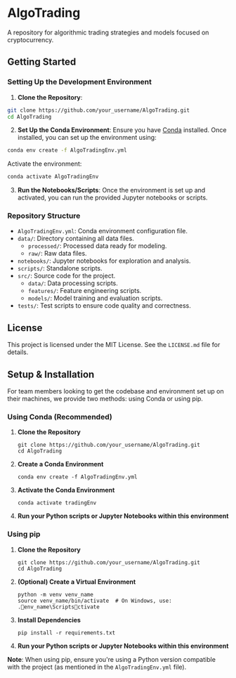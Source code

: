 
# AlgoTrading

A repository for algorithmic trading strategies and models focused on cryptocurrency.

## Getting Started

### Setting Up the Development Environment

1. **Clone the Repository**:
```bash
git clone https://github.com/your_username/AlgoTrading.git
cd AlgoTrading
```

2. **Set Up the Conda Environment**:
Ensure you have [Conda](https://docs.conda.io/projects/conda/en/latest/user-guide/install/index.html) installed. Once installed, you can set up the environment using:
```bash
conda env create -f AlgoTradingEnv.yml
```
Activate the environment:
```bash
conda activate AlgoTradingEnv
```

3. **Run the Notebooks/Scripts**:
Once the environment is set up and activated, you can run the provided Jupyter notebooks or scripts.

### Repository Structure

- `AlgoTradingEnv.yml`: Conda environment configuration file.
- `data/`: Directory containing all data files.
  - `processed/`: Processed data ready for modeling.
  - `raw/`: Raw data files.
- `notebooks/`: Jupyter notebooks for exploration and analysis.
- `scripts/`: Standalone scripts.
- `src/`: Source code for the project.
  - `data/`: Data processing scripts.
  - `features/`: Feature engineering scripts.
  - `models/`: Model training and evaluation scripts.
- `tests/`: Test scripts to ensure code quality and correctness.


## License

This project is licensed under the MIT License. See the `LICENSE.md` file for details.


## Setup & Installation

For team members looking to get the codebase and environment set up on their machines, we provide two methods: using Conda or using pip. 

### Using Conda (Recommended)

1. **Clone the Repository**
    ```
    git clone https://github.com/your_username/AlgoTrading.git
    cd AlgoTrading
    ```

2. **Create a Conda Environment**
    ```
    conda env create -f AlgoTradingEnv.yml
    ```

3. **Activate the Conda Environment**
    ```
    conda activate tradingEnv
    ```

4. **Run your Python scripts or Jupyter Notebooks within this environment**

### Using pip

1. **Clone the Repository**
    ```
    git clone https://github.com/your_username/AlgoTrading.git
    cd AlgoTrading
    ```

2. **(Optional) Create a Virtual Environment**
    ```
    python -m venv venv_name
    source venv_name/bin/activate  # On Windows, use: .env_name\Scriptsctivate
    ```

3. **Install Dependencies**
    ```
    pip install -r requirements.txt
    ```

4. **Run your Python scripts or Jupyter Notebooks within this environment**

**Note**: When using pip, ensure you're using a Python version compatible with the project (as mentioned in the `AlgoTradingEnv.yml` file).

